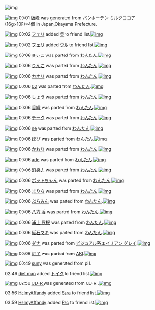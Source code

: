 ![img](http://gdrive-cdn.herokuapp.com/537b65a5bc09f0000721dda7/512px-barcode.png)

[![img](http://www.deviantsart.com/33tbfav.png)](http://www.barcodekanojo.com/kanojo/3192149/%E7%89%88%E5%B3%B0) 00:01 [版峰](http://www.barcodekanojo.com/kanojo/3192149/%E7%89%88%E5%B3%B0) was generated from バンホーテン ミルクココア (16g×10P)×4個 in Japan,Okayama Prefecture.

[![img](http://www.deviantsart.com/2ekpk5a.jpeg)](http://www.barcodekanojo.com/user/12204/%E3%83%95%E3%82%A7%E3%83%AA) 00:02 [フェリ](http://www.barcodekanojo.com/user/12204/%E3%83%95%E3%82%A7%E3%83%AA) added [呉](http://www.barcodekanojo.com/kanojo/3147837/%E5%91%89) to friend list.[![img](http://www.deviantsart.com/1crmk5q.png)](http://www.barcodekanojo.com/kanojo/3147837/%E5%91%89) 

[![img](http://www.deviantsart.com/2ekpk5a.jpeg)](http://www.barcodekanojo.com/user/12204/%E3%83%95%E3%82%A7%E3%83%AA) 00:02 [フェリ](http://www.barcodekanojo.com/user/12204/%E3%83%95%E3%82%A7%E3%83%AA) added [ウル](http://www.barcodekanojo.com/kanojo/37457/%E3%82%A6%E3%83%AB) to friend list.[![img](http://www.deviantsart.com/24uf4v1.png)](http://www.barcodekanojo.com/kanojo/37457/%E3%82%A6%E3%83%AB) 

[![img](http://www.deviantsart.com/3ta34ac.png)](http://www.barcodekanojo.com/kanojo/204553/%E3%81%8D%E3%81%83%E3%81%93) 00:06 [きぃこ](http://www.barcodekanojo.com/kanojo/204553/%E3%81%8D%E3%81%83%E3%81%93) was parted from [わんたん](http://www.barcodekanojo.com/kanojo/204553/%E3%81%8D%E3%81%83%E3%81%93).[![img](http://www.deviantsart.com/r8j348.jpeg)](http://www.barcodekanojo.com/user/274188/%E3%82%8F%E3%82%93%E3%81%9F%E3%82%93) 

[![img](http://www.deviantsart.com/nr57k.png)](http://www.barcodekanojo.com/kanojo/711874/%E3%82%8A%E3%82%93%E3%81%94) 00:06 [りんご](http://www.barcodekanojo.com/kanojo/711874/%E3%82%8A%E3%82%93%E3%81%94) was parted from [わんたん](http://www.barcodekanojo.com/kanojo/711874/%E3%82%8A%E3%82%93%E3%81%94).[![img](http://www.deviantsart.com/r8j348.jpeg)](http://www.barcodekanojo.com/user/274188/%E3%82%8F%E3%82%93%E3%81%9F%E3%82%93) 

[![img](http://www.deviantsart.com/2sgea5c.png)](http://www.barcodekanojo.com/kanojo/38804/%E3%82%AB%E3%82%AA%E3%83%AA) 00:06 [カオリ](http://www.barcodekanojo.com/kanojo/38804/%E3%82%AB%E3%82%AA%E3%83%AA) was parted from [わんたん](http://www.barcodekanojo.com/kanojo/38804/%E3%82%AB%E3%82%AA%E3%83%AA).[![img](http://www.deviantsart.com/r8j348.jpeg)](http://www.barcodekanojo.com/user/274188/%E3%82%8F%E3%82%93%E3%81%9F%E3%82%93) 

[![img](http://www.deviantsart.com/17mnj2n.png)](http://www.barcodekanojo.com/kanojo/39725/02) 00:06 [02](http://www.barcodekanojo.com/kanojo/39725/02) was parted from [わんたん](http://www.barcodekanojo.com/kanojo/39725/02).[![img](http://www.deviantsart.com/r8j348.jpeg)](http://www.barcodekanojo.com/user/274188/%E3%82%8F%E3%82%93%E3%81%9F%E3%82%93) 

[![img](http://www.deviantsart.com/1tflutl.png)](http://www.barcodekanojo.com/kanojo/299275/%E3%81%97%E3%82%87%E3%81%86) 00:06 [しょう](http://www.barcodekanojo.com/kanojo/299275/%E3%81%97%E3%82%87%E3%81%86) was parted from [わんたん](http://www.barcodekanojo.com/kanojo/299275/%E3%81%97%E3%82%87%E3%81%86).[![img](http://www.deviantsart.com/r8j348.jpeg)](http://www.barcodekanojo.com/user/274188/%E3%82%8F%E3%82%93%E3%81%9F%E3%82%93) 

[![img](http://www.deviantsart.com/289sn76.png)](http://www.barcodekanojo.com/kanojo/337837/%E9%A6%99%E7%B9%94) 00:06 [香織](http://www.barcodekanojo.com/kanojo/337837/%E9%A6%99%E7%B9%94) was parted from [わんたん](http://www.barcodekanojo.com/kanojo/337837/%E9%A6%99%E7%B9%94).[![img](http://www.deviantsart.com/r8j348.jpeg)](http://www.barcodekanojo.com/user/274188/%E3%82%8F%E3%82%93%E3%81%9F%E3%82%93) 

[![img](http://www.deviantsart.com/2d52kk8.png)](http://www.barcodekanojo.com/kanojo/317991/%E3%83%81%E3%83%BC%E3%82%AF) 00:06 [チーク](http://www.barcodekanojo.com/kanojo/317991/%E3%83%81%E3%83%BC%E3%82%AF) was parted from [わんたん](http://www.barcodekanojo.com/kanojo/317991/%E3%83%81%E3%83%BC%E3%82%AF).[![img](http://www.deviantsart.com/r8j348.jpeg)](http://www.barcodekanojo.com/user/274188/%E3%82%8F%E3%82%93%E3%81%9F%E3%82%93) 

[![img](http://www.deviantsart.com/2a38c0e.png)](http://www.barcodekanojo.com/kanojo/48347/ne) 00:06 [ne](http://www.barcodekanojo.com/kanojo/48347/ne) was parted from [わんたん](http://www.barcodekanojo.com/kanojo/48347/ne).[![img](http://www.deviantsart.com/r8j348.jpeg)](http://www.barcodekanojo.com/user/274188/%E3%82%8F%E3%82%93%E3%81%9F%E3%82%93) 

[![img](http://www.deviantsart.com/3bbs8oq.png)](http://www.barcodekanojo.com/kanojo/357571/%E3%81%BB%E3%81%B3) 00:06 [ほび](http://www.barcodekanojo.com/kanojo/357571/%E3%81%BB%E3%81%B3) was parted from [わんたん](http://www.barcodekanojo.com/kanojo/357571/%E3%81%BB%E3%81%B3).[![img](http://www.deviantsart.com/r8j348.jpeg)](http://www.barcodekanojo.com/user/274188/%E3%82%8F%E3%82%93%E3%81%9F%E3%82%93) 

[![img](http://www.deviantsart.com/1nmr4iu.png)](http://www.barcodekanojo.com/kanojo/53554/%E3%81%8B%E3%81%8A%E3%82%8A) 00:06 [かおり](http://www.barcodekanojo.com/kanojo/53554/%E3%81%8B%E3%81%8A%E3%82%8A) was parted from [わんたん](http://www.barcodekanojo.com/kanojo/53554/%E3%81%8B%E3%81%8A%E3%82%8A).[![img](http://www.deviantsart.com/r8j348.jpeg)](http://www.barcodekanojo.com/user/274188/%E3%82%8F%E3%82%93%E3%81%9F%E3%82%93) 

[![img](http://www.deviantsart.com/2hh0bin.png)](http://www.barcodekanojo.com/kanojo/56161/ade) 00:06 [ade](http://www.barcodekanojo.com/kanojo/56161/ade) was parted from [わんたん](http://www.barcodekanojo.com/kanojo/56161/ade).[![img](http://www.deviantsart.com/r8j348.jpeg)](http://www.barcodekanojo.com/user/274188/%E3%82%8F%E3%82%93%E3%81%9F%E3%82%93) 

[![img](http://www.deviantsart.com/2dobr1b.png)](http://www.barcodekanojo.com/kanojo/36332/%E6%B6%88%E8%87%AD%E5%8A%9B) 00:06 [消臭力](http://www.barcodekanojo.com/kanojo/36332/%E6%B6%88%E8%87%AD%E5%8A%9B) was parted from [わんたん](http://www.barcodekanojo.com/kanojo/36332/%E6%B6%88%E8%87%AD%E5%8A%9B).[![img](http://www.deviantsart.com/r8j348.jpeg)](http://www.barcodekanojo.com/user/274188/%E3%82%8F%E3%82%93%E3%81%9F%E3%82%93) 

[![img](http://www.deviantsart.com/1m9df1v.png)](http://www.barcodekanojo.com/kanojo/727623/%E3%83%9D%E3%83%83%E3%83%88%E3%81%A1%E3%82%83%E3%82%93) 00:06 [ポットちゃん](http://www.barcodekanojo.com/kanojo/727623/%E3%83%9D%E3%83%83%E3%83%88%E3%81%A1%E3%82%83%E3%82%93) was parted from [わんたん](http://www.barcodekanojo.com/kanojo/727623/%E3%83%9D%E3%83%83%E3%83%88%E3%81%A1%E3%82%83%E3%82%93).[![img](http://www.deviantsart.com/r8j348.jpeg)](http://www.barcodekanojo.com/user/274188/%E3%82%8F%E3%82%93%E3%81%9F%E3%82%93) 

[![img](http://www.deviantsart.com/erl1s3.png)](http://www.barcodekanojo.com/kanojo/2597330/%E3%81%BE%E3%82%8A%E3%81%AA) 00:06 [まりな](http://www.barcodekanojo.com/kanojo/2597330/%E3%81%BE%E3%82%8A%E3%81%AA) was parted from [わんたん](http://www.barcodekanojo.com/kanojo/2597330/%E3%81%BE%E3%82%8A%E3%81%AA).[![img](http://www.deviantsart.com/r8j348.jpeg)](http://www.barcodekanojo.com/user/274188/%E3%82%8F%E3%82%93%E3%81%9F%E3%82%93) 

[![img](http://www.deviantsart.com/2smdtub.png)](http://www.barcodekanojo.com/kanojo/571624/%E3%81%B7%E3%82%89%E3%81%BF%E3%82%93) 00:06 [ぷらみん](http://www.barcodekanojo.com/kanojo/571624/%E3%81%B7%E3%82%89%E3%81%BF%E3%82%93) was parted from [わんたん](http://www.barcodekanojo.com/kanojo/571624/%E3%81%B7%E3%82%89%E3%81%BF%E3%82%93).[![img](http://www.deviantsart.com/r8j348.jpeg)](http://www.barcodekanojo.com/user/274188/%E3%82%8F%E3%82%93%E3%81%9F%E3%82%93) 

[![img](http://www.deviantsart.com/3btfrq7.png)](http://www.barcodekanojo.com/kanojo/658374/%E5%85%AB%E6%96%B9%20%E9%A6%99) 00:06 [八方 香](http://www.barcodekanojo.com/kanojo/658374/%E5%85%AB%E6%96%B9%20%E9%A6%99) was parted from [わんたん](http://www.barcodekanojo.com/kanojo/658374/%E5%85%AB%E6%96%B9%20%E9%A6%99).[![img](http://www.deviantsart.com/r8j348.jpeg)](http://www.barcodekanojo.com/user/274188/%E3%82%8F%E3%82%93%E3%81%9F%E3%82%93) 

[![img](http://www.deviantsart.com/2e6alb7.png)](http://www.barcodekanojo.com/kanojo/657837/%E6%B5%A6%E4%B8%8A%20%E7%A7%8B%E6%A1%9C) 00:06 [浦上 秋桜](http://www.barcodekanojo.com/kanojo/657837/%E6%B5%A6%E4%B8%8A%20%E7%A7%8B%E6%A1%9C) was parted from [わんたん](http://www.barcodekanojo.com/kanojo/657837/%E6%B5%A6%E4%B8%8A%20%E7%A7%8B%E6%A1%9C).[![img](http://www.deviantsart.com/r8j348.jpeg)](http://www.barcodekanojo.com/user/274188/%E3%82%8F%E3%82%93%E3%81%9F%E3%82%93) 

[![img](http://www.deviantsart.com/1ia63p1.png)](http://www.barcodekanojo.com/kanojo/70752/%E7%A0%A5%E7%9F%B3%E3%83%9E%E3%82%AD) 00:06 [砥石マキ](http://www.barcodekanojo.com/kanojo/70752/%E7%A0%A5%E7%9F%B3%E3%83%9E%E3%82%AD) was parted from [わんたん](http://www.barcodekanojo.com/kanojo/70752/%E7%A0%A5%E7%9F%B3%E3%83%9E%E3%82%AD).[![img](http://www.deviantsart.com/r8j348.jpeg)](http://www.barcodekanojo.com/user/274188/%E3%82%8F%E3%82%93%E3%81%9F%E3%82%93) 

[![img](http://www.deviantsart.com/16o7qmn.png)](http://www.barcodekanojo.com/kanojo/3187798/%E3%83%80%E3%83%8A) 00:06 [ダナ](http://www.barcodekanojo.com/kanojo/3187798/%E3%83%80%E3%83%8A) was parted from [ビジュアル系エイリアン グレイ](http://www.barcodekanojo.com/kanojo/3187798/%E3%83%80%E3%83%8A).[![img](http://www.deviantsart.com/kj51e0.jpeg)](http://www.barcodekanojo.com/user/441/%E3%83%93%E3%82%B8%E3%83%A5%E3%82%A2%E3%83%AB%E7%B3%BB%E3%82%A8%E3%82%A4%E3%83%AA%E3%82%A2%E3%83%B3%20%E3%82%B0%E3%83%AC%E3%82%A4) 

[![img](http://www.deviantsart.com/3f2clo6.png)](http://www.barcodekanojo.com/kanojo/549974/%E7%81%AF%E5%AD%90) 00:06 [灯子](http://www.barcodekanojo.com/kanojo/549974/%E7%81%AF%E5%AD%90) was parted from [AKI](http://www.barcodekanojo.com/kanojo/549974/%E7%81%AF%E5%AD%90).[![img](http://www.deviantsart.com/1kc30mi.jpeg)](http://www.barcodekanojo.com/user/29842/AKI) 

[![img](http://www.deviantsart.com/1fo87jf.png)](http://www.barcodekanojo.com/kanojo/3192150/suny) 00:49 [suny](http://www.barcodekanojo.com/kanojo/3192150/suny) was generated from pill.

02:46 [diet man](http://www.barcodekanojo.com/user/499910/diet%20man) added [トイク](http://www.barcodekanojo.com/kanojo/2855654/%E3%83%88%E3%82%A4%E3%82%AF) to friend list.[![img](http://www.deviantsart.com/14crcvo.png)](http://www.barcodekanojo.com/kanojo/2855654/%E3%83%88%E3%82%A4%E3%82%AF) 

[![img](http://www.deviantsart.com/1innus0.png)](http://www.barcodekanojo.com/kanojo/3192151/CD-R%20) 02:50 [CD-R ](http://www.barcodekanojo.com/kanojo/3192151/CD-R%20) was generated from CD-R .[![img](http://www.deviantsart.com/cc7s55.jpeg)](http://www.barcodekanojo.com/product_images/barcode/3815999/1334103725/%E4%B8%89%E8%8F%B1CDR74.jpg) 

03:56 [HelmyAffandy](http://www.barcodekanojo.com/user/499912/HelmyAffandy) added [Sara](http://www.barcodekanojo.com/kanojo/2910049/Sara) to friend list.[![img](http://www.deviantsart.com/3mf5uum.png)](http://www.barcodekanojo.com/kanojo/2910049/Sara) 

03:59 [HelmyAffandy](http://www.barcodekanojo.com/user/499912/HelmyAffandy) added [Psc](http://www.barcodekanojo.com/kanojo/3112077/Psc) to friend list.[![img](http://www.deviantsart.com/mjil78.png)](http://www.barcodekanojo.com/kanojo/3112077/Psc) 

